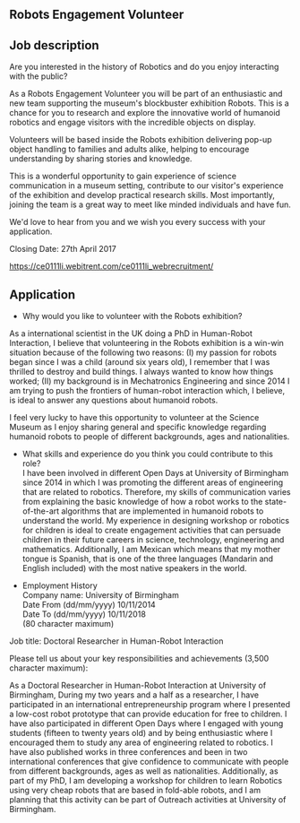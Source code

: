  Robots Engagement Volunteer
 ---

## Job description

Are you interested in the history of Robotics and do you enjoy interacting with
the public?

As a Robots Engagement Volunteer you will be part of an enthusiastic and new team
supporting the museum's blockbuster exhibition Robots. This is a chance for you
to research and explore the innovative world of humanoid robotics and engage
visitors with the incredible objects on display.

Volunteers will be based inside the Robots exhibition delivering pop-up object
handling to families and adults alike, helping to encourage understanding by
sharing stories and knowledge.

This is a wonderful opportunity to gain experience of science communication in a
museum setting, contribute to our visitor's experience of the exhibition and
develop practical research skills. Most importantly, joining the team is a great
way to meet like minded individuals and have fun.

We'd love to hear from you and we wish you every success with your application.

Closing Date: 27th April 2017

https://ce0111li.webitrent.com/ce0111li_webrecruitment/


## Application

* Why would you like to volunteer with the Robots exhibition?  

As a international scientist in the UK doing a PhD in Human-Robot Interaction,
I believe that volunteering in the Robots exhibition is a win-win situation
because of the following two reasons:
(I) my passion for robots began since I was a child (around six years old),
I remember that I was thrilled to destroy and build things. I always wanted
to know how things worked;
(II) my background is in Mechatronics Engineering and since 2014 I am trying
to push the frontiers of human-robot interaction which, I believe, is ideal
to answer any questions about humanoid robots.

I feel very lucky to have this opportunity to volunteer at the Science Museum
as I enjoy sharing general and specific knowledge regarding humanoid robots
to people of different backgrounds, ages and nationalities.


* What skills and experience do you think you could contribute to this role?  
I have been involved in different Open Days at University of Birmingham since 2014
in which I was promoting the different areas of engineering that are related to
robotics. Therefore, my skills of communication varies from explaining the
basic knowledge of how a robot works to the state-of-the-art algorithms that are
implemented in humanoid robots to understand the world.
My experience in designing workshop or robotics for children is
ideal to create engagement activities that can persuade children in their future
careers in science, technology, engineering and mathematics.
Additionally, I am Mexican which means that my mother tongue is Spanish,
that is one of the three languages (Mandarin and English included) with the
most native speakers in the world.


* Employment History  
Company name: University of Birmingham  
Date From (dd/mm/yyyy) 10/11/2014  
Date To (dd/mm/yyyy) 10/11/2018  
(80 character maximum)  

Job title: Doctoral Researcher in Human-Robot Interaction    

Please tell us about your key responsibilities and achievements (3,500 character maximum):  

As a Doctoral Researcher in Human-Robot Interaction at University of Birmingham,
During my two years and a half as a researcher, I have participated in an
international entrepreneurship program where I presented a low-cost robot prototype
that can provide education for free to children. I have also participated in different
Open Days where I engaged with young students (fifteen to twenty years old)
and by being enthusiastic where I encouraged them to study any area of engineering
related to robotics. I have also published works in three conferences and been
in two international conferences that give confidence to communicate with people
from different backgrounds, ages as well as nationalities.
Additionally, as part of my PhD, I am developing a workshop for children to learn
Robotics using very cheap robots that are based in fold-able robots, and I am
planning that this activity can be part of Outreach activities at University of
Birmingham.

